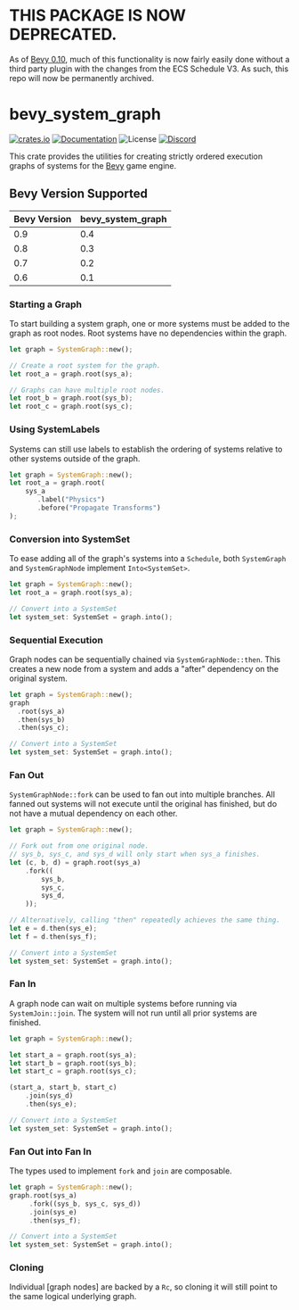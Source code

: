 # THIS PACKAGE IS NOW DEPRECATED.
As of [Bevy 0.10](https://bevyengine.org/news/bevy-0-10/), much of this functionality is now fairly easily done without a third party plugin with the
changes from the ECS Schedule V3. As such, this repo will now be permanently archived.

# bevy_system_graph

[![crates.io](https://img.shields.io/crates/v/bevy_system_graph.svg)](https://crates.io/crates/bevy_system_graph)
[![Documentation](https://docs.rs/bevy_system_graph/badge.svg)](https://docs.rs/bevy_system_graph)
![License](https://img.shields.io/crates/l/bevy_system_graph)
[![Discord](https://img.shields.io/discord/151219753434742784.svg?label=&logo=discord&logoColor=ffffff&color=7389D8&labelColor=6A7EC2)](https://discord.gg/VuZhs9V)

This crate provides the utilities for creating strictly ordered execution graphs
of systems for the [Bevy][bevy] game engine.

## Bevy Version Supported

|Bevy Version|bevy\_system\_graph|
|:-----------|:------------------|
|0.9         |0.4                |
|0.8         |0.3                |
|0.7         |0.2                |
|0.6         |0.1                |

### Starting a Graph
To start building a system graph, one or more systems must be added to the graph
as root nodes. Root systems have no dependencies within the graph.
```rust
let graph = SystemGraph::new();

// Create a root system for the graph.
let root_a = graph.root(sys_a);

// Graphs can have multiple root nodes.
let root_b = graph.root(sys_b);
let root_c = graph.root(sys_c);
```

### Using SystemLabels
Systems can still use labels to establish the ordering of systems relative
to other systems outside of the graph.
```rust
let graph = SystemGraph::new();
let root_a = graph.root(
	sys_a
	   .label("Physics")
	   .before("Propagate Transforms")
);
```

### Conversion into SystemSet
To ease adding all of the graph's systems into a `Schedule`, both 
`SystemGraph` and `SystemGraphNode` implement `Into<SystemSet>`.
```rust
let graph = SystemGraph::new();
let root_a = graph.root(sys_a);

// Convert into a SystemSet
let system_set: SystemSet = graph.into();
```

### Sequential Execution
Graph nodes can be sequentially chained via `SystemGraphNode::then`. This 
creates a new node from a system and adds a "after" dependency on the original
system.
```rust
let graph = SystemGraph::new();
graph
  .root(sys_a)
  .then(sys_b)
  .then(sys_c);

// Convert into a SystemSet
let system_set: SystemSet = graph.into();
```

### Fan Out
`SystemGraphNode::fork` can be used to fan out into multiple branches. All fanned out systems will not execute
until the original has finished, but do not have a mutual dependency on each other.
```rust
let graph = SystemGraph::new();

// Fork out from one original node.
// sys_b, sys_c, and sys_d will only start when sys_a finishes.
let (c, b, d) = graph.root(sys_a)
    .fork((
        sys_b,
        sys_c,
        sys_d,
    ));

// Alternatively, calling "then" repeatedly achieves the same thing.
let e = d.then(sys_e);
let f = d.then(sys_f);

// Convert into a SystemSet
let system_set: SystemSet = graph.into();
```

### Fan In
A graph node can wait on multiple systems before running via `SystemJoin::join`. 
The system will not run until all prior systems are finished.
```rust
let graph = SystemGraph::new();

let start_a = graph.root(sys_a);
let start_b = graph.root(sys_b);
let start_c = graph.root(sys_c);

(start_a, start_b, start_c)
    .join(sys_d)
    .then(sys_e);

// Convert into a SystemSet
let system_set: SystemSet = graph.into();
```

### Fan Out into Fan In
The types used to implement `fork` and `join` are composable.
```rust
let graph = SystemGraph::new();
graph.root(sys_a)
     .fork((sys_b, sys_c, sys_d))
     .join(sys_e)
     .then(sys_f);

// Convert into a SystemSet
let system_set: SystemSet = graph.into();
```

### Cloning
Individual [graph nodes] are backed by a `Rc`, so cloning it will still 
point to the same logical underlying graph.

[bevy]: https://bevyengine.org/
